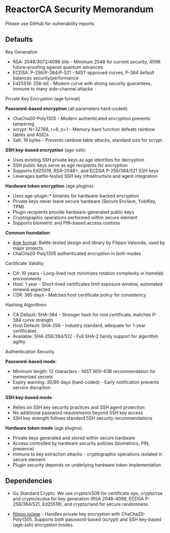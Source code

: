 # ReactorCA Security Memorandum

Please use GitHub for vulnerability reports.

## Defaults

Key Generation

- RSA: 2048/3072/4096 bits - Minimum 2048 for current security, 4096 future-proofing against quantum advances
- ECDSA: P-256/P-384/P-521 - NIST-approved curves, P-384 default balances security/performance
- Ed25519: 256-bit - Modern curve with strong security guarantees, immune to many side-channel attacks

Private Key Encryption (age format)

**Password-based encryption** (all parameters hard-coded):
- ChaCha20-Poly1305 - Modern authenticated encryption prevents tampering
- scrypt: N=32768, r=8, p=1 - Memory-hard function defeats rainbow tables and ASICs
- Salt: 16 bytes - Prevents rainbow table attacks, standard size for scrypt

**SSH key-based encryption** (age-ssh):
- Uses existing SSH private keys as age identities for decryption
- SSH public keys serve as age recipients for encryption
- Supports Ed25519, RSA-2048+, and ECDSA P-256/384/521 SSH keys
- Leverages battle-tested SSH key infrastructure and agent integration

**Hardware token encryption** (age plugins):
- Uses age-plugin-* binaries for hardware-backed encryption
- Private keys never leave secure hardware (Secure Enclave, YubiKey, TPM)
- Plugin recipients provide hardware-generated public keys
- Cryptographic operations performed within secure element
- Supports biometric and PIN-based access controls

**Common foundation**:
- [Age format](https://age-encryption.org/): Battle-tested design and library by Filippo Valsorda, used by major projects
- ChaCha20-Poly1305 authenticated encryption in both modes

Certificate Validity

- CA: 10 years - Long-lived root minimizes rotation complexity in homelab environments
- Host: 1 year - Short-lived certificates limit exposure window, automated renewal expected
- CSR: 365 days - Matches host certificate policy for consistency

Hashing Algorithms

- CA Default: SHA-384 - Stronger hash for root certificate, matches P-384 curve strength
- Host Default: SHA-256 - Industry standard, adequate for 1-year certificates
- Available: SHA-256/384/512 - Full SHA-2 family support for algorithm agility

Authentication Security

**Password-based mode**:
- Minimum length: 12 characters - NIST 800-63B recommendation for memorized secrets
- Expiry warning: 30/90 days (hard-coded) - Early notification prevents service disruption

**SSH key-based mode**:
- Relies on SSH key security practices and SSH agent protection
- No additional password requirements beyond SSH key access
- SSH key strength follows standard SSH security recommendations

**Hardware token mode** (age plugins):
- Private keys generated and stored within secure hardware
- Access controlled by hardware security policies (biometrics, PIN, presence)
- Immune to key extraction attacks - cryptographic operations isolated in secure element
- Plugin security depends on underlying hardware token implementation

## Dependencies

- Go Standard Crypto. We use crypto/x509 for certificate ops, crypto/rsa and crypto/ecdsa for key generation (RSA 2048-4096, ECDSA P-256/384/521, Ed25519), and crypto/rand for secure randomness.

- [filippo.io/age](https://github.com/FiloSottile/age) - Handles private key encryption with ChaCha20-Poly1305. Supports both password-based (scrypt) and SSH key-based (age-ssh) encryption modes.
